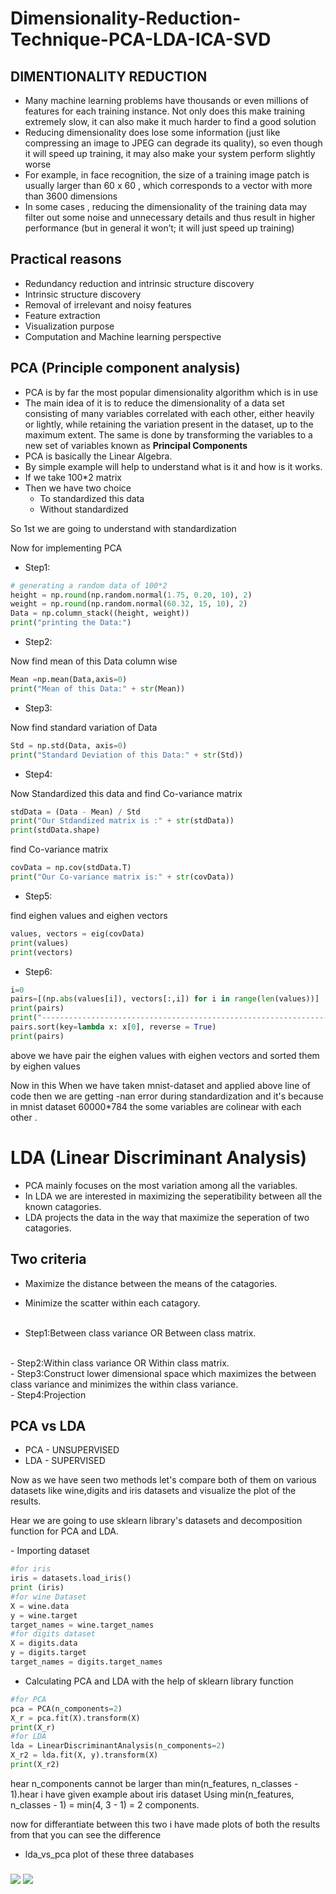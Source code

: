 # Dimensionality-Reduction-Technique-PCA-LDA-ICA-SVD

## DIMENTIONALITY REDUCTION
- Many machine learning problems have thousands or even millions of features for each training instance. Not only does this make training extremely slow, it can also make it much harder to find a good solution
- Reducing dimensionality does lose some information (just like compressing an image to JPEG can degrade its quality), so even though it will speed up training, it may also make your system perform slightly worse
- For example, in face recognition, the size of a training image patch is usually larger than 60 x 60 , which corresponds to a vector with more than 3600 dimensions
- In some cases , reducing the dimensionality of the training data may filter out some noise and unnecessary details and thus result in higher performance (but in general it won’t; it will just speed up training)

## Practical reasons
- Redundancy reduction and intrinsic structure discovery
- Intrinsic structure discovery
- Removal of irrelevant and noisy features
- Feature extraction
- Visualization purpose
- Computation and Machine learning perspective

## PCA (Principle component analysis)
- PCA is by far the most popular dimensionality algorithm which is in use
- The main idea of it is to reduce the dimensionality of a data set consisting of many variables correlated with each other, either heavily or lightly, while retaining the variation present in the dataset, up to the maximum extent. The same is done by transforming the variables to a new set of variables known as <b>Principal Components</b>
- PCA is basically the Linear Algebra.
- By simple example will help to understand what is it and how is it works.
- If we take 100*2 matrix
- Then we have two choice 
    - To standardized this data
    - Without standardized
<p>So 1st we are going to understand with standardization</p>
<p>Now for implementing PCA</p>

- Step1:
```python
# generating a random data of 100*2
height = np.round(np.random.normal(1.75, 0.20, 10), 2)
weight = np.round(np.random.normal(60.32, 15, 10), 2)
Data = np.column_stack((height, weight))
print("printing the Data:")
```

- Step2:
<p>Now find mean of this Data column wise</p>

```python
Mean =np.mean(Data,axis=0)
print("Mean of this Data:" + str(Mean))
```

- Step3:
<p>Now find standard variation of Data</p>

```python
Std = np.std(Data, axis=0)
print("Standard Deviation of this Data:" + str(Std))
```

- Step4:
<p>Now Standardized this data and find Co-variance matrix</p>

```python
stdData = (Data - Mean) / Std
print("Our Stdandized matrix is :" + str(stdData))
print(stdData.shape)
```

<p>find Co-variance matrix</p>

```python
covData = np.cov(stdData.T)
print("Our Co-variance matrix is:" + str(covData))
```

- Step5:
<p>find eighen values and eighen vectors</p>

```python
values, vectors = eig(covData)
print(values)
print(vectors)
```

- Step6:
```python 
i=0
pairs=[(np.abs(values[i]), vectors[:,i]) for i in range(len(values))]
print(pairs)
print("------------------------------------------------------------------------------------------------------------------")
pairs.sort(key=lambda x: x[0], reverse = True)
print(pairs)
``` 
<p>above we have pair the eighen values with eighen vectors and sorted them by eighen values</p>
<p>Now in this When we have taken mnist-dataset and applied above line of code then we are getting -nan error during standardization and it's because in mnist dataset 60000*784 the some variables are colinear with each other .</p>

# LDA (Linear Discriminant Analysis)

- PCA mainly focuses on the most variation among all the variables.
- In LDA we are interested in maximizing the seperatibility between all the known catagories.
- LDA projects the data in the way that maximize the seperation of two catagories.

## Two criteria
- Maximize the distance between the means of the catagories.
- Minimize the scatter within each catagory.<br><br>

- Step1:Between class variance OR Between class matrix.
<br>
- Step2:Within class variance OR Within class matrix.
<br>
- Step3:Construct lower dimensional space which maximizes the between class variance and minimizes the within class variance.
<br>
- Step4:Projection


## PCA vs LDA
- PCA - UNSUPERVISED
- LDA - SUPERVISED

<p>Now as we have seen two methods let's compare both of them on various datasets like wine,digits and iris datasets and visualize the plot of the results.</p>
<p>Hear we are going to use sklearn library's datasets and decomposition function for PCA and LDA.</p>
- Importing dataset

```python 
#for iris
iris = datasets.load_iris()
print (iris)
#for wine Dataset
X = wine.data
y = wine.target
target_names = wine.target_names
#for digits dataset
X = digits.data
y = digits.target
target_names = digits.target_names
```
- Calculating PCA and LDA with the help of sklearn library function

```python
#for PCA
pca = PCA(n_components=2)
X_r = pca.fit(X).transform(X)
print(X_r)
#for LDA
lda = LinearDiscriminantAnalysis(n_components=2)
X_r2 = lda.fit(X, y).transform(X)
print(X_r2)
```
<p>hear n_components cannot be larger than min(n_features, n_classes - 1).hear i have given example about iris dataset Using min(n_features, n_classes - 1) = min(4, 3 - 1) = 2 components.</p>
<p>now for differantiate between this two i have made plots of both the results from that you can see the difference</p>

- lda_vs_pca plot of these three databases

### 

<img src = https://github.com/snayan06/Dimensionality-reduction-algorithm-implimentationof-pca-lda-ica-svd/blob/master/irisplot.png>

<img src = https://github.com/snayan06/Dimensionality-reduction-algorithm-implimentationof-pca-lda-ica-svd/blob/master/wineplot.png>


    
